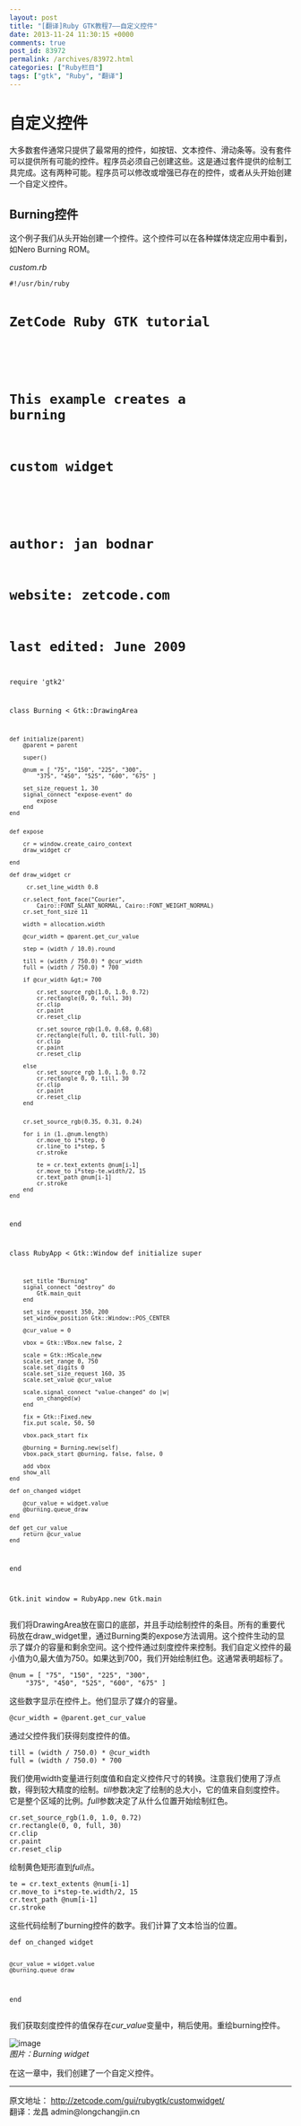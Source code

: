 ```yaml
---
layout: post
title: "[翻译]Ruby GTK教程7——自定义控件"
date: 2013-11-24 11:30:15 +0000
comments: true
post_id: 83972
permalink: /archives/83972.html
categories: ["Ruby栏目"]
tags: ["gtk", "Ruby", "翻译"]
---
```


<h1>自定义控件</h1>
<p>大多数套件通常只提供了最常用的控件，如按钮、文本控件、滑动条等。没有套件可以提供所有可能的控件。程序员必须自己创建这些。这是通过套件提供的绘制工具完成。这有两种可能。程序员可以修改或增强已存在的控件，或者从头开始创建一个自定义控件。</p>
<h2>Burning控件</h2>
<p>这个例子我们从头开始创建一个控件。这个控件可以在各种媒体烧定应用中看到，如Nero Burning ROM。</p>
<p><em>custom.rb</em></p>
<pre><code>#!/usr/bin/ruby

# ZetCode Ruby GTK tutorial 
#
# This example creates a burning
# custom widget
#
# author: jan bodnar
# website: zetcode.com 
# last edited: June 2009


require 'gtk2'

class Burning &lt; Gtk::DrawingArea

    def initialize(parent)
        @parent = parent

        super()

        @num = [ "75", "150", "225", "300", 
            "375", "450", "525", "600", "675" ]

        set_size_request 1, 30
        signal_connect "expose-event" do
            expose
        end
    end


    def expose

        cr = window.create_cairo_context
        draw_widget cr

    end

    def draw_widget cr

         cr.set_line_width 0.8

        cr.select_font_face("Courier", 
            Cairo::FONT_SLANT_NORMAL, Cairo::FONT_WEIGHT_NORMAL)
        cr.set_font_size 11

        width = allocation.width

        @cur_width = @parent.get_cur_value

        step = (width / 10.0).round

        till = (width / 750.0) * @cur_width
        full = (width / 750.0) * 700

        if @cur_width &gt;= 700

            cr.set_source_rgb(1.0, 1.0, 0.72)
            cr.rectangle(0, 0, full, 30)
            cr.clip
            cr.paint
            cr.reset_clip

            cr.set_source_rgb(1.0, 0.68, 0.68)
            cr.rectangle(full, 0, till-full, 30)
            cr.clip
            cr.paint
            cr.reset_clip

        else
            cr.set_source_rgb 1.0, 1.0, 0.72
            cr.rectangle 0, 0, till, 30
            cr.clip
            cr.paint
            cr.reset_clip
        end


        cr.set_source_rgb(0.35, 0.31, 0.24)

        for i in (1..@num.length)
            cr.move_to i*step, 0
            cr.line_to i*step, 5
            cr.stroke

            te = cr.text_extents @num[i-1]
            cr.move_to i*step-te.width/2, 15
            cr.text_path @num[i-1]
            cr.stroke
        end         
    end
end


class RubyApp &lt; Gtk::Window
    def initialize
        super

        set_title "Burning"
        signal_connect "destroy" do 
            Gtk.main_quit 
        end

        set_size_request 350, 200        
        set_window_position Gtk::Window::POS_CENTER

        @cur_value = 0

        vbox = Gtk::VBox.new false, 2

        scale = Gtk::HScale.new
        scale.set_range 0, 750
        scale.set_digits 0
        scale.set_size_request 160, 35
        scale.set_value @cur_value

        scale.signal_connect "value-changed" do |w|
            on_changed(w)
        end

        fix = Gtk::Fixed.new
        fix.put scale, 50, 50

        vbox.pack_start fix

        @burning = Burning.new(self)
        vbox.pack_start @burning, false, false, 0

        add vbox
        show_all
    end

    def on_changed widget

        @cur_value = widget.value
        @burning.queue_draw
    end

    def get_cur_value
        return @cur_value
    end
end

Gtk.init
    window = RubyApp.new
Gtk.main
</code></pre>
<p>我们将DrawingArea放在窗口的底部，并且手动绘制控件的条目。所有的重要代码放在draw_widget里，通过Burning类的expose方法调用。这个控件生动的显示了媒介的容量和剩余空间。这个控件通过刻度控件来控制。我们自定义控件的最小值为0,最大值为750。如果达到700，我们开始绘制红色。这通常表明超标了。</p>
<pre><code>@num = [ "75", "150", "225", "300", 
    "375", "450", "525", "600", "675" ]
</code></pre>
<p>这些数字显示在控件上。他们显示了媒介的容量。</p>
<pre><code>@cur_width = @parent.get_cur_value
</code></pre>
<p>通过父控件我们获得刻度控件的值。</p>
<pre><code>till = (width / 750.0) * @cur_width
full = (width / 750.0) * 700
</code></pre>
<p>我们使用width变量进行刻度值和自定义控件尺寸的转换。注意我们使用了浮点数，得到较大精度的绘制。<em>till</em>参数决定了绘制的总大小，它的值来自刻度控件。它是整个区域的比例。<em>full</em>参数决定了从什么位置开始绘制红色。</p>
<pre><code>cr.set_source_rgb(1.0, 1.0, 0.72)
cr.rectangle(0, 0, full, 30)
cr.clip
cr.paint
cr.reset_clip
</code></pre>
<p>绘制黄色矩形直到<em>full</em>点。</p>
<pre><code>te = cr.text_extents @num[i-1]
cr.move_to i*step-te.width/2, 15
cr.text_path @num[i-1]
cr.stroke
</code></pre>
<p>这些代码绘制了burning控件的数字。我们计算了文本恰当的位置。</p>
<pre><code>def on_changed widget

    @cur_value = widget.value
    @burning.queue_draw
end
</code></pre>
<p>我们获取刻度控件的值保存在<em>cur_value</em>变量中，稍后使用。重绘burning控件。</p>
<p><img alt="image" src="http://zetcode.com/img/gui/rubygtk/burning.png"><br>
<em>图片：Burning widget</em></p>
<p>在这一章中，我们创建了一个自定义控件。</p>
<hr>
<p>原文地址： <a href="http://zetcode.com/gui/rubygtk/customwidget/">http://zetcode.com/gui/rubygtk/customwidget/</a><br>
翻译：龙昌  admin@longchangjin.cn </p>
